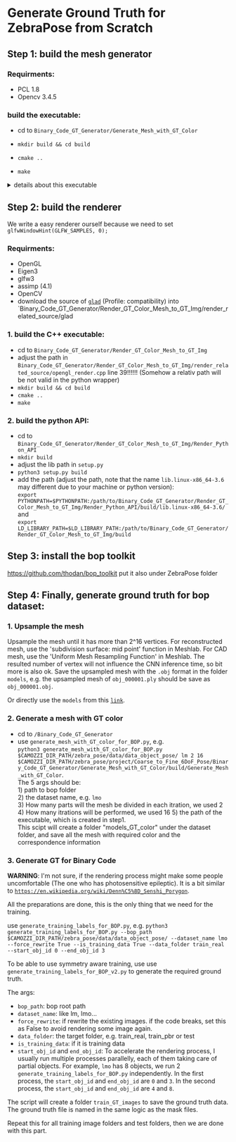 # Generate Ground Truth for ZebraPose from Scratch

## Step 1: build the mesh generator

### Requirments:
- PCL 1.8
- Opencv 3.4.5

### build the executable:

- cd to `Binary_Code_GT_Generator/Generate_Mesh_with_GT_Color`

- `mkdir build && cd build`

- `cmake ..`

- `make`

<details>
  <summary>details about this executable</summary>
We collapse this section because we also have a python API for this.

The executable `Generate_Mesh_with_GT_Label` takes the following args as input:

1. How many parts will the mesh be divided in each itration
2. How many itrations will be performed
3. The path to the orginal mesh in obj file
4. The output path to txt file, which stores the correspondence point position and its class id
5. The output for the mesh file

Example:
If we want to divide the mesh into 2^32 parts, we can use
`./Generate_Mesh_with_GT_Color 2 32 PATH_TO_MODEL/obj_000001.obj ..PATH_FOR_OUTPUT/correspondence_id.txt PATH_FOR_OUTPUT/obj_000001.ply`

or,

`./Generate_Mesh_with_GT_Color 4 16 PATH_TO_MODEL/obj_000001.obj PATH_FOR_OUTPUT/correspondence_id.txt PATH_FOR_OUTPUT/obj_000001.ply`

Note:

The number of faces in the mesh should be larger than 2^32. If not, we can generate more faces without changing the object shape using Meshlab.
  
</details>


## Step 2: build the renderer
We write a easy renderer ourself because we need to set
`glfwWindowHint(GLFW_SAMPLES, 0);`

### Requirments:
- OpenGL
- Eigen3
- glfw3
- assimp (4.1)
- OpenCV
- download the source of [`glad`](https://glad.dav1d.de/) (Profile: compatibility) into `Binary_Code_GT_Generator/Render_GT_Color_Mesh_to_GT_Img/render_related_source/glad


### 1. build the C++ executable:

- cd to `Binary_Code_GT_Generator/Render_GT_Color_Mesh_to_GT_Img`
- adjust the path in `Binary_Code_GT_Generator/Render_GT_Color_Mesh_to_GT_Img/render_related_source/opengl_render.cpp` line 39!!!!!! (Somehow a relativ path will be not valid in the python wrapper)
- `mkdir build && cd build`
- `cmake ..`
- `make`


### 2. build the python API:
- cd to `Binary_Code_GT_Generator/Render_GT_Color_Mesh_to_GT_Img/Render_Python_API`
- `mkdir build`
- adjust the lib path in `setup.py`
- `python3 setup.py build`
- add the path (adjust the path, note that the name `lib.linux-x86_64-3.6` may different due to your machine or python version):  
`export PYTHONPATH=$PYTHONPATH:/path/to/Binary_Code_GT_Generator/Render_GT_Color_Mesh_to_GT_Img/Render_Python_API/build/lib.linux-x86_64-3.6/`  
and  
`export LD_LIBRARY_PATH=$LD_LIBRARY_PATH:/path/to/Binary_Code_GT_Generator/Render_GT_Color_Mesh_to_GT_Img/build`


## Step 3: install the bop toolkit
https://github.com/thodan/bop_toolkit
put it also under ZebraPose folder


## Step 4: Finally, generate ground truth for bop dataset:
### 1. Upsample the mesh 

Upsample the mesh until it has more than 2^16 vertices. For reconstructed mesh,  use the 'subdivision surface: mid point' function in Meshlab. For CAD mesh, use the 'Uniform Mesh Resampling Function' in Meshlab. The resulted number of vertex will not influence the CNN inference time, so bit more is also ok. Save the upsampled mesh with the `.obj` format in the folder `models`, e.g. the upsampled mesh of `obj_000001.ply` should be save as `obj_000001.obj`.

Or directly use the `models` from this [`link`](https://cloud.dfki.de/owncloud/index.php/s/zT7z7c3e666mJTW).

### 2. Generate a mesh with GT color

- cd to `/Binary_Code_GT_Generator`
- use `generate_mesh_with_GT_color_for_BOP.py`, e.g.  
`python3 generate_mesh_with_GT_color_for_BOP.py $CAMOZZI_DIR_PATH/zebra_pose/data/data_object_pose/ lm 2 16 $CAMOZZI_DIR_PATH/zebra_pose/project/Coarse_to_Fine_6DoF_Pose/Binary_Code_GT_Generator/Generate_Mesh_with_GT_Color/build/Generate_Mesh_with_GT_Color`.   
The 5 args should be:  
1\) path to bop folder  
2\) the dataset name, e.g. `lmo`  
3\) How many parts will the mesh be divided in each itration, we used 2  
4\) How many itrations will be performed, we used 16
5\) the path of the executable, which is created in step1.  
This scipt will create a folder "models_GT_color" under the dataset folder, and save all the mesh with required color and the correspondence information

### 3. Generate GT for Binary Code
<strong>WARNING</strong>: I'm not sure, if the rendering process might make some people uncomfortable (The one who has photosensitive epileptic). It is a bit similar to [`https://en.wikipedia.org/wiki/Denn%C5%8D_Senshi_Porygon`](https://en.wikipedia.org/wiki/Denn%C5%8D_Senshi_Porygon).

All the preparations are done, this is the only thing that we need for the training.  

use `generate_training_labels_for_BOP.py`, e.g. `python3 generate_training_labels_for_BOP.py --bop_path $CAMOZZI_DIR_PATH/zebra_pose/data/data_object_pose/ --dataset_name lmo --force_rewrite True --is_training_data True --data_folder train_real --start_obj_id 0 --end_obj_id 3`

To be able to use symmetry aware training, use use `generate_training_labels_for_BOP_v2.py` to generate the required ground truth.

The args:
- `bop_path`: bop root path
- `dataset_name`: like lm, lmo...
- `force_rewrite`: if rewrite the existing images. if the code breaks, set this as False to avoid rendering some image again.
- `data_folder`: the target folder, e.g. train_real, train_pbr or test
- `is_training_data`: if it is training data
- `start_obj_id` and `end_obj_id`: To accelerate the rendering process, I usually run multiple processes parallelly, each of them taking care of partial objects. For example, `lmo` has 8 objects, we run 2 `generate_training_labels_for_BOP.py` independently. In the first process, the `start_obj_id` and `end_obj_id` are `0` and `3`. In the second process, the `start_obj_id` and `end_obj_id` are `4` and `8`.

The script will create a folder `train_GT_images` to save the ground truth data. The ground truth file is named in the same logic as the mask
files. 

Repeat this for all training image folders and test folders, then we are done with this part.




